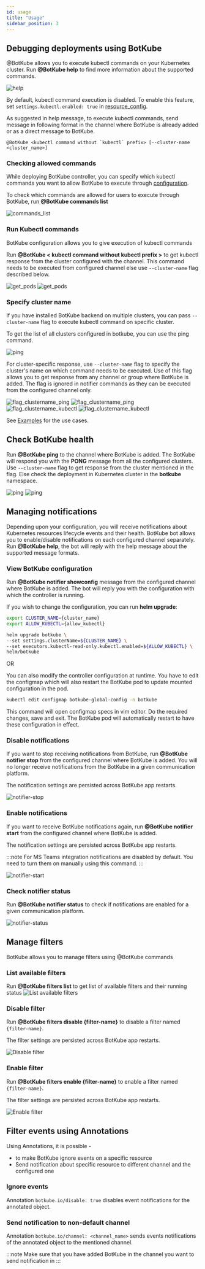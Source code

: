 ```yaml
---
id: usage
title: "Usage"
sidebar_position: 3
---
```


## Debugging deployments using BotKube

@BotKube allows you to execute kubectl commands on your Kubernetes cluster.
Run **@BotKube help** to find more information about the supported commands.

![help](assets/help.png)

By default, kubectl command execution is disabled. To enable this feature, set `settings.kubectl.enabled: true` in <a href="../configuration/#resource-config-yaml-syntax">resource_config</a>.

As suggested in help message, to execute kubectl commands, send message in following format in the channel where BotKube is already added or as a direct message to BotKube.

```
@BotKube <kubectl command without `kubectl` prefix> [--cluster-name <cluster_name>]
```

### Checking allowed commands

While deploying BotKube controller, you can specify which kubectl commands you want to allow BotKube to execute through <a href="../configuration">configuration</a>.

To check which commands are allowed for users to execute through BotKube, run **@BotKube commands list**

![commands_list](assets/commands_list.png)

### Run Kubectl commands

BotKube configuration allows you to give execution of kubectl commands

Run **@BotKube < kubectl command without kubectl prefix >** to get kubectl response from the cluster configured with the channel.
This command needs to be executed from configured channel else use `--cluster-name` flag described below.

![get_pods](assets/get_namespaces.png)
![get_pods](assets/mm_get_ns.png)

### Specify cluster name

If you have installed BotKube backend on multiple clusters, you can pass `--cluster-name` flag to execute kubectl command on specific cluster.

To get the list of all clusters configured in botkube, you can use the ping command.

![ping](assets/ping.png)

For cluster-specific response,
use `--cluster-name` flag to specify the cluster's name on which command needs to be executed.
Use of this flag allows you to get response from any channel or group where BotKube is added.
The flag is ignored in notifier commands as they can be executed from the configured channel only.

![flag_clustername_ping](assets/flag_clustername_ping.png)
![flag_clustername_ping](assets/mm_flag_clustername_ping.png)
![flag_clustername_kubectl](assets/flag_clustername_kubectl.png)
![flag_clustername_kubectl](assets/mm_flag_clustername_kubectl.png)

See [Examples](../examples/#h-examples) for the use cases.

## Check BotKube health

Run **@BotKube ping** to the channel where BotKube is added. The BotKube will respond you with the **PONG** message from all the configured clusters. Use `--cluster-name` flag to get response from the cluster mentioned in the flag. Else check the deployment in Kubernetes cluster in the **botkube** namespace.

![ping](assets/ping.png)
![ping](assets/mm_ping.png)

## Managing notifications

Depending upon your configuration, you will receive notifications about Kubernetes resources lifecycle events and their health.
BotKube bot allows you to enable/disable notifications on each configured channel separately. Run **@BotKube help**, the bot will reply with the help message about the supported message formats.

### View BotKube configuration

Run **@BotKube notifier showconfig** message from the configured channel where BotKube is added. The bot will reply you with the configuration with which the controller is running.

If you wish to change the configuration, you can run **helm upgrade**:

```bash
export CLUSTER_NAME={cluster_name}
export ALLOW_KUBECTL={allow_kubectl}

helm upgrade botkube \
--set settings.clusterName=${CLUSTER_NAME} \
--set executors.kubectl-read-only.kubectl.enabled=${ALLOW_KUBECTL} \
helm/botkube
```

OR

You can also modify the controller configuration at runtime. You have to edit the configmap which will also restart the BotKube pod to update mounted configuration in the pod.

```bash
kubectl edit configmap botkube-global-config -n botkube
```

This command will open configmap specs in vim editor. Do the required changes, save and exit. The BotKube pod will automatically restart to have these configuration in effect.

### Disable notifications

If you want to stop receiving notifications from BotKube, run **@BotKube notifier stop** from the configured channel where BotKube is added. You will no longer receive notifications from the BotKube in a given communication platform.

The notification settings are persisted across BotKube app restarts.

![notifier-stop](assets/notifier-stop.png)

### Enable notifications

If you want to receive BotKube notifications again, run **@BotKube notifier start** from the configured channel where BotKube is added.

The notification settings are persisted across BotKube app restarts.

:::note
For MS Teams integration notifications are disabled by default. You need to turn them on manually using this command.
:::

![notifier-start](assets/notifier-start.png)

### Check notifier status

Run **@BotKube notifier status** to check if notifications are enabled for a given communication platform.

![notifier-status](assets/notifier-status.png)

## Manage filters

BotKube allows you to manage filters using @BotKube commands

### List available filters

Run **@BotKube filters list** to get list of available filters and their running status
![List available filters](assets/filters_list.png)

### Disable filter

Run **@BotKube filters disable {filter-name}** to disable a filter named `{filter-name}`.

The filter settings are persisted across BotKube app restarts.

![Disable filter](assets/filters_disable.png)

### Enable filter

Run **@BotKube filters enable {filter-name}** to enable a filter named `{filter-name}`.

The filter settings are persisted across BotKube app restarts.

![Enable filter](assets/filters_enable.png)

## Filter events using Annotations

Using Annotations, it is possible -

- to make BotKube ignore events on a specific resource
- Send notification about specific resource to different channel and the configured one

### Ignore events

Annotation `botkube.io/disable: true` disables event notifications for the annotated object.

### Send notification to non-default channel

Annotation `botkube.io/channel: <channel_name>` sends events notifications of the annotated object to the mentioned channel.

:::note
Make sure that you have added BotKube in the channel you want to send notification in
:::
